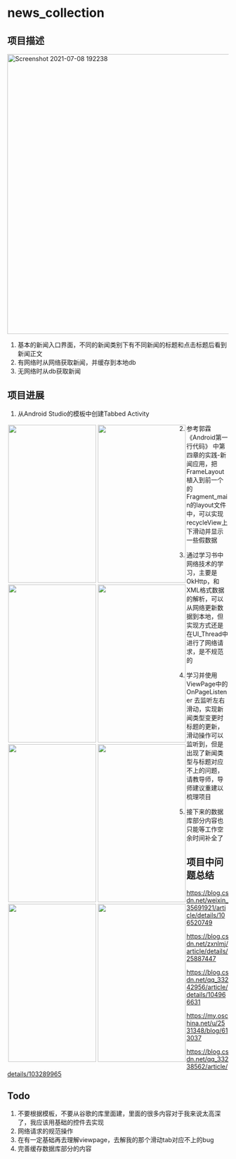 # news_collection

## 项目描述

<img width="638" alt="Screenshot 2021-07-08 192238" src="https://user-images.githubusercontent.com/77102785/124916578-66eaae80-e025-11eb-962a-ea0aebe34d35.png">

1. 基本的新闻入口界面，不同的新闻类别下有不同新闻的标题和点击标题后看到新闻正文
2. 有网络时从网络获取新闻，并缓存到本地db
3. 无网络时从db获取新闻


## 项目进展

1. 从Android Studio的模板中创建Tabbed Activity
<!-- ![Lark20210708-214239](https://user-images.githubusercontent.com/77102785/124932319-8e497780-e035-11eb-8d85-9d17433d255f.png)
![Lark20210708-214247](https://user-images.githubusercontent.com/77102785/124932322-8f7aa480-e035-11eb-8e85-8fc2c3ede6e3.png) -->

<div style="float:left;border:solid 1px 000;margin:2px;"><img src="https://user-images.githubusercontent.com/77102785/124932319-8e497780-e035-11eb-8d85-9d17433d255f.png"  width="200" height="360" ></div>
<div style="float:left;border:solid 1px 000;margin:2px;"><img src="https://user-images.githubusercontent.com/77102785/124932322-8f7aa480-e035-11eb-8e85-8fc2c3ede6e3.png" width="200" height="360" ></div>

2. 参考郭霖《Android第一行代码》 中第四章的实践-新闻应用，把FrameLayout植入到前一个的Fragment_main的layout文件中，可以实现recycleView上下滑动并显示一些假数据
<!-- ![Lark20210708-215756](https://user-images.githubusercontent.com/77102785/124934779-9dc9c000-e037-11eb-8cf1-6378e165e3c2.png)
![Lark20210708-215807](https://user-images.githubusercontent.com/77102785/124934784-9f938380-e037-11eb-9ab9-63909c730e50.png) -->
<div style="float:left;border:solid 1px 000;margin:2px;"><img src="https://user-images.githubusercontent.com/77102785/124934779-9dc9c000-e037-11eb-8cf1-6378e165e3c2.png"  width="200" height="360" ></div>
<div style="float:left;border:solid 1px 000;margin:2px;"><img src="https://user-images.githubusercontent.com/77102785/124934784-9f938380-e037-11eb-9ab9-63909c730e50.png" width="200" height="360" ></div>

3. 通过学习书中网络技术的学习，主要是OkHttp，和XML格式数据的解析，可以从网络更新数据到本地，但实现方式还是在UI_Thread中进行了网络请求，是不规范的

<!-- ![Lark20210708-221605](https://user-images.githubusercontent.com/77102785/124937603-1fbae880-e03a-11eb-8a30-7e114b9218b5.png)
![Lark20210708-221609](https://user-images.githubusercontent.com/77102785/124937610-20ec1580-e03a-11eb-9645-d4b4f8741557.png) -->

<div style="float:left;border:solid 1px 000;margin:2px;"><img src="https://user-images.githubusercontent.com/77102785/124937603-1fbae880-e03a-11eb-8a30-7e114b9218b5.png"  width="200" height="360" ></div>
<div style="float:left;border:solid 1px 000;margin:2px;"><img src="https://user-images.githubusercontent.com/77102785/124937610-20ec1580-e03a-11eb-9645-d4b4f8741557.png" width="200" height="360" ></div>

4. 学习并使用ViewPage中的 OnPageListener 去监听左右滑动，实现新闻类型变更时标题的更新，滑动操作可以监听到，但是出现了新闻类型与标题对应不上的问题，请教导师，导师建议重建以梳理项目

<!-- ![Lark20210708-223609](https://user-images.githubusercontent.com/77102785/124940884-ef287e00-e03c-11eb-9eb9-afeb03adea0e.png)
![Lark20210708-223613](https://user-images.githubusercontent.com/77102785/124940892-f0f24180-e03c-11eb-9f34-2d5d554cd069.png) -->


<div style="float:left;border:solid 1px 000;margin:2px;"><img src="https://user-images.githubusercontent.com/77102785/124940884-ef287e00-e03c-11eb-9eb9-afeb03adea0e.png"  width="200" height="360" ></div>
<div style="float:left;border:solid 1px 000;margin:2px;"><img src="https://user-images.githubusercontent.com/77102785/124940892-f0f24180-e03c-11eb-9f34-2d5d554cd069.png" width="200" height="360" ></div>

5. 接下来的数据库部分内容也只能等工作空余时间补全了

## 项目中问题总结

https://blog.csdn.net/weixin_35691921/article/details/106520749

https://blog.csdn.net/zxnlmj/article/details/25887447

https://blog.csdn.net/qq_33242956/article/details/104966631

https://my.oschina.net/u/2531348/blog/613037

https://blog.csdn.net/qq_33238562/article/details/103289965

## Todo

1. 不要根据模板，不要从谷歌的库里面建，里面的很多内容对于我来说太高深了，我应该用基础的控件去实现
2. 网络请求的规范操作
3. 在有一定基础再去理解viewpage，去解我的那个滑动tab对应不上的bug
4. 完善缓存数据库部分的内容
